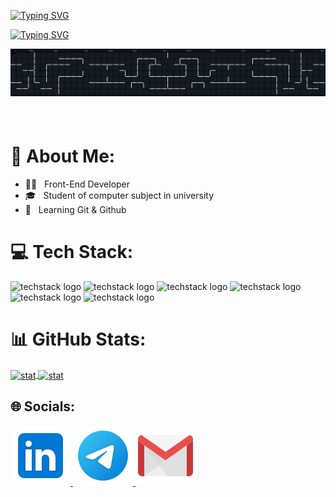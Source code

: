 
[![Typing SVG](https://readme-typing-svg.demolab.com?font=Audiowide&pause=1000&color=F7F7F7&center=true&multiline=true&width=435&lines=Hi%2C+I'm+Mahdi+Akbari+(TERAXLER))](https://git.io/typing-svg)

[![Typing SVG](https://readme-typing-svg.demolab.com?font=Audiowide&pause=1000&color=F7F7F7&center=true&multiline=true&width=435&lines=Front-End+Developer)](https://git.io/typing-svg)

<img align="center" src="./assets/pacman-contributions.svg">

###

<br/>

# 💫 About Me:

- 👨‍💻 &nbsp; Front-End Developer
- 🎓 &nbsp; Student of computer subject in university
- 🎯 &nbsp; Learning Git & Github

###

# 💻 Tech Stack:

![techstack logo](https://readme-components.vercel.app/api?component=logo&logo=HTML5&fill=f06529) 
![techstack logo](https://readme-components.vercel.app/api?component=logo&logo=CSS3&fill=028dd1)
![techstack logo](https://readme-components.vercel.app/api?component=logo&logo=javascript&fill=f6df1c&textfill=323330)
![techstack logo](https://readme-components.vercel.app/api?component=logo&logo=tailwindcss&fill=00bcff)
![techstack logo](https://readme-components.vercel.app/api?component=logo&logo=git&fill=f34f29)
![techstack logo](https://readme-components.vercel.app/api?component=logo&logo=npm&fill=cb3837)

###

# 📊 GitHub Stats:

<a href="https://github.com/teraxler">
  <img align="center" src="https://github-readme-stats.vercel.app/api?username=teraxler&show_icons=true&theme=light" alt="stat">
  <img align="center" src="https://github-readme-stats.vercel.app/api/top-langs/?username=teraxler&theme=light" alt="stat">
</a>

###

## 🌐 Socials:

<a href="https://linkedin.com/in/Teraxler">
  <img src="./assets/linkedin-logo.svg">
</a>
<a href="https://t.me/Mahdi9_TR">
  <img src="./assets/telegram-logo.svg">
</a>
<a href="mailto:mahdiakbari.3233@gmail.com">
  <img src="./assets/gmail-logo.svg">
</a>

###